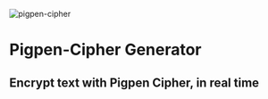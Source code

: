 ![pigpen-cipher](https://fontsempire.com/wp-content/uploads/2019/01/Pigpen-Cipher-Font-Free-Download.jpg)

# Pigpen-Cipher Generator
## Encrypt text with Pigpen Cipher, in real time
